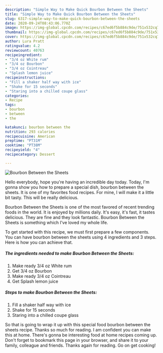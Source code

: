 ```yaml
---
description: "Simple Way to Make Quick Bourbon Between the Sheets"
title: "Simple Way to Make Quick Bourbon Between the Sheets"
slug: 6317-simple-way-to-make-quick-bourbon-between-the-sheets
date: 2020-09-24T08:43:06.770Z
image: https://img-global.cpcdn.com/recipes/c67ed6f5b884c9de/751x532cq70/bourbon-between-the-sheets-recipe-main-photo.jpg
thumbnail: https://img-global.cpcdn.com/recipes/c67ed6f5b884c9de/751x532cq70/bourbon-between-the-sheets-recipe-main-photo.jpg
cover: https://img-global.cpcdn.com/recipes/c67ed6f5b884c9de/751x532cq70/bourbon-between-the-sheets-recipe-main-photo.jpg
author: Lura Pratt
ratingvalue: 4.2
reviewcount: 40763
recipeingredient:
- "3/4 oz White rum"
- "3/4 oz Bourbon"
- "3/4 oz Cointreau"
- "Splash lemon juice"
recipeinstructions:
- "Fill a shaker half way with ice"
- "Shake for 15 seconds"
- "Staring into a chilled coupe glass"
categories:
- Recipe
tags:
- bourbon
- between
- the

katakunci: bourbon between the 
nutrition: 293 calories
recipecuisine: American
preptime: "PT31M"
cooktime: "PT38M"
recipeyield: "4"
recipecategory: Dessert

---
```



![Bourbon Between the Sheets](https://img-global.cpcdn.com/recipes/c67ed6f5b884c9de/751x532cq70/bourbon-between-the-sheets-recipe-main-photo.jpg)

Hello everybody, hope you're having an incredible day today. Today, I'm gonna show you how to prepare a special dish, bourbon between the sheets. It is one of my favorites food recipes. For mine, I will make it a little bit tasty. This will be really delicious.

Bourbon Between the Sheets is one of the most favored of recent trending foods in the world. It is enjoyed by millions daily. It's easy, it's fast, it tastes delicious. They are fine and they look fantastic. Bourbon Between the Sheets is something which I've loved my whole life.




To get started with this recipe, we must first prepare a few components. You can have bourbon between the sheets using 4 ingredients and 3 steps. Here is how you can achieve that.

<!--inarticleads1-->

##### The ingredients needed to make Bourbon Between the Sheets:

1. Make ready 3/4 oz White rum
1. Get 3/4 oz Bourbon
1. Make ready 3/4 oz Cointreau
1. Get Splash lemon juice




<!--inarticleads2-->

##### Steps to make Bourbon Between the Sheets:

1. Fill a shaker half way with ice
1. Shake for 15 seconds
1. Staring into a chilled coupe glass




So that is going to wrap it up with this special food bourbon between the sheets recipe. Thanks so much for reading. I am confident you can make this at home. There's gonna be interesting food at home recipes coming up. Don't forget to bookmark this page in your browser, and share it to your family, colleague and friends. Thanks again for reading. Go on get cooking!
